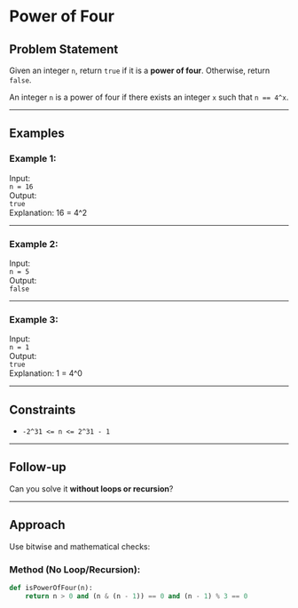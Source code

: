 # Power of Four

## Problem Statement

Given an integer `n`, return `true` if it is a **power of four**. Otherwise, return `false`.

An integer `n` is a power of four if there exists an integer `x` such that `n == 4^x`.

---

## Examples

### Example 1:
Input:  
`n = 16`  
Output:  
`true`  
Explanation: 16 = 4^2

---

### Example 2:
Input:  
`n = 5`  
Output:  
`false`

---

### Example 3:
Input:  
`n = 1`  
Output:  
`true`  
Explanation: 1 = 4^0

---

## Constraints

- `-2^31 <= n <= 2^31 - 1`

---

## Follow-up

Can you solve it **without loops or recursion**?

---

## Approach

Use bitwise and mathematical checks:

### Method (No Loop/Recursion):
```python
def isPowerOfFour(n):
    return n > 0 and (n & (n - 1)) == 0 and (n - 1) % 3 == 0

